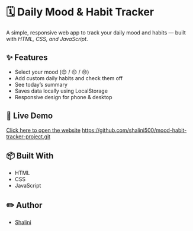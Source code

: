 # 🗓️ Daily Mood & Habit Tracker

A simple, responsive web app to track your daily mood and habits — built with *HTML, CSS, and JavaScript*.

## ✨ Features
- Select your mood (😊 / 😐 / 😢)
- Add custom daily habits and check them off
- See today’s summary
- Saves data locally using LocalStorage
- Responsive design for phone & desktop

## 🚀 Live Demo
[Click here to open the website](https://shalini500.github.io/mood-habit-tracker/)
https://github.com/shalini500/mood-habit-tracker-project.git
## 📦 Built With
- HTML
- CSS
- JavaScript

## ✏️ Author
- [Shalini](https://github.com/shalini500)
